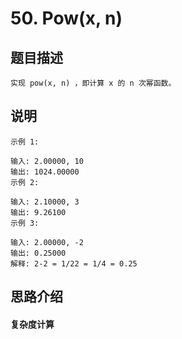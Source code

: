 # 50. Pow(x, n)

## 题目描述

    实现 pow(x, n) ，即计算 x 的 n 次幂函数。

## 说明

	示例 1:

    输入: 2.00000, 10
    输出: 1024.00000
    示例 2:

    输入: 2.10000, 3
    输出: 9.26100
    示例 3:

    输入: 2.00000, -2
    输出: 0.25000
    解释: 2-2 = 1/22 = 1/4 = 0.25

## 思路介绍


   
#### 复杂度计算

